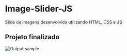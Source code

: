 # Image-Slider-JS
Slide de imagens desenvolvido utilizando HTML, CSS e JS

## Projeto finalizado
![Output sample](https://github.com/RanielyFreitas/Image-Slider-JS/blob/main/Image%20Slider.gif)
